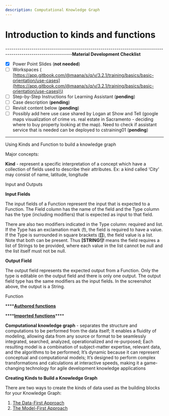 ```yaml
---
description: Computational Knowledge Graph
---
```


# Introduction to kinds and functions

---------------------------------------------------------------------------------------------------------------**Material Development Checklist**

* [x] Power Point Slides \(**not needed**\)
* [ ] Workspaces \( [https://app.gitbook.com/@maana/s/q/v/3.2.1/training/basics/basic-orientation/use-cases](https://app.gitbook.com/@maana/s/q/v/3.2.1/training/basics/basic-orientation/use-cases)\) 
* [ ] Step-by-Step Instructions for Learning Assistant \(**pending**\)
* [ ] Case description \(**pending**\)
* [ ] Revisit content below \(**pending**\)
* [ ] Possibly add here use case shared by Logan at Show and Tell \(google maps visualization of crime vs. real estate in Sacramento - deciding where to buy property looking at the map\). Need to check if assistant service that is needed can be deployed to cstraining01 \(**pending**\)

---------------------------------------------------------------------------------------------------------------



Using Kinds and Function to build a knowledge graph

Major concepts:

**Kind** - represent a specific interpretation of a concept which have a collection of fields used to describe their attributes. Ex: a kind called ‘City’ may consist of name, latitude, longitude 

Input and Outputs

**Input Fields**

The input fields of a Function represent the input that is expected to a Function. The Field column has the name of the field and the Type column has the type \(including modifiers\) that is expected as input to that field.

There are also two modifiers indicated in the Type column: required and list. If the Type has an exclamation mark \(**!**\), the field is required to have a value. If the Type is surrounded in square brackets \(**\[\]**\), the field value is a list. Note that both can be present. Thus **\[STRING!\]!** means the field requires a list of Strings to be provided, where each value in the list cannot be null and the list itself must not be null.

**Output Field**

The output field represents the expected output from a Function. Only the type is editable on the output field and there is only one output. The output field type has the same modifiers as the input fields. In the screenshot above, the output is a String.

Function

\*\*\*\*[**Authored functions** ](https://app.gitbook.com/@maana/s/q/~/edit/drafts/-Lss1wojMQWwITyvTgMq/v/3.2.1/product-guide/getting-started-with-maana/building-knowledge-layers/understanding-functions#understanding-maana-functions)

\*\*\*\*[**Imported functions**](https://app.gitbook.com/@maana/s/q/~/edit/drafts/-Lss1wojMQWwITyvTgMq/v/3.2.1/product-guide/getting-started-with-maana/building-knowledge-layers/understanding-functions#understanding-maana-functions)\*\*\*\*

**Computational knowledge graph** - separates the structure and computations to be performed from the data itself; It enables a fluidity of modeling, allowing data from any source or format to be seamlessly integrated, searched, analyzed, operationalized and re-purposed; Each resulting model is a combination of subject-matter expertise, relevant data, and the algorithms to be performed; It’s dynamic because it can represent conceptual and computational models; It’s designed to perform complex transformations and calculations at interactive speeds, making it a game-changing technology for agile development knowledge applications

**Creating Kinds to Build a Knowledge Graph** 

There are two ways to create the kinds of data used as the building blocks for your Knowledge Graph:

1. [The Data-First Approach](https://app.gitbook.com/@maana/s/q/~/edit/drafts/-Lss1wojMQWwITyvTgMq/v/3.2.1/product-guide/reference-guide/technical-design-and-architecture/kinds-and-fields/kind-approaches#data-first-approach)
2. [The Model-First Approach](https://app.gitbook.com/@maana/s/q/~/edit/drafts/-Lss1wojMQWwITyvTgMq/v/3.2.1/product-guide/reference-guide/technical-design-and-architecture/kinds-and-fields/kind-approaches#data-first-approach) 

